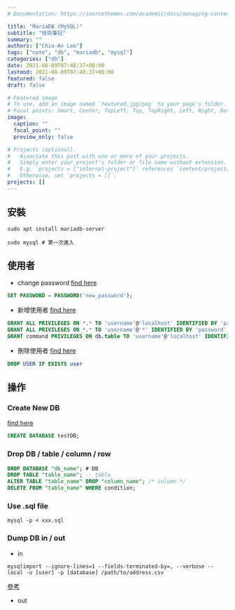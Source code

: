 ```yaml
---
# Documentation: https://sourcethemes.com/academic/docs/managing-content/

title: "MariaDB (MySQL)"
subtitle: "技術筆記"
summary: ""
authors: ["Chia-An Lee"]
tags: ["note", "db", "mariadb", "mysql"]
categories: ["db"]
date: 2021-08-09T07:48:37+08:00
lastmod: 2021-08-09T07:48:37+08:00
featured: false
draft: false

# Featured image
# To use, add an image named `featured.jpg/png` to your page's folder.
# Focal points: Smart, Center, TopLeft, Top, TopRight, Left, Right, BottomLeft, Bottom, BottomRight.
image:
  caption: ""
  focal_point: ""
  preview_only: false

# Projects (optional).
#   Associate this post with one or more of your projects.
#   Simply enter your project's folder or file name without extension.
#   E.g. `projects = ["internal-project"]` references `content/project/deep-learning/index.md`.
#   Otherwise, set `projects = []`.
projects: []
---
```


## 安裝
```shell
sudo apt install mariadb-server

sudo mysql # 第一次進入
```

## 使用者
- change password
[find here](https://dev.mysql.com/doc/refman/5.7/en/set-password.html)
```sql
SET PASSWORD = PASSWORD('new_password');
```

- 新增使用者
[find here](https://www.a2hosting.com/kb/developer-corner/mysql/managing-mysql-databases-and-users-from-the-command-line)
```sql
GRANT ALL PRIVILEGES ON *.* TO 'username'@'localhost' IDENTIFIED BY 'password';
GRANT ALL PRIVILEGES ON *.* TO 'username'@'*' IDENTIFIED BY 'password';
GRANT command PRIVILEGES ON db.table TO 'username'@'localhost' IDENTIFIED BY 'password';
```

- 刪除使用者
[find here](https://dev.mysql.com/doc/refman/5.7/en/drop-user.html)
```sql
DROP USER IF EXISTS user
```

## 操作
### Create New DB
[find here](https://www.w3schools.com/sql/sql_create_db.asp)
```sql
CREATE DATABASE testDB;
```

### Drop DB / table / column / row
```sql
DROP DATABASE "db_name"; # DB
DROP TABLE "table_name"; -- table
ALTER TABLE "table_name" DROP "column_name"; /* column */
DELETE FROM "table_name" WHERE condition;
```

### Use .sql file
```shell
mysql -p < xxx.sql
```

### Dump DB in / out
- in
```shell
mysqlimport --ignore-lines=1 --fields-terminated-by=, --verbose --local -u [user] -p [database] /path/to/address.csv
```
[參考](https://www.garron.me/en/bits/mysql-import-csv.html)

- out
